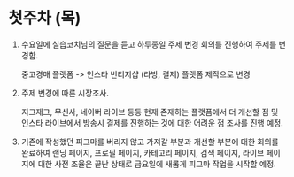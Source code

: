 # 첫주차 (목)

1. 수요일에 실습코치님의 질문을 듣고 하루종일 주제 변경 회의를 진행하여 주제를 변경함.

   중고경매 플랫폼 -> 인스타 빈티지샵 (라방, 결제) 플랫폼 제작으로 변경

2. 주제 변경에 따른 시장조사.

   지그재그, 무신사, 네이버 라이브 등등 현재 존재하는 플랫폼에서 더 개선할 점 및 인스타 라이브에서 방송시 결제를 진행하는 것에 대한 어려운 점 조사를 진행 예정.

3. 기존에 작성했던 피그마를 버리지 않고 가져갈 부분과 개선할 부분에 대한 회의를 완료하여 랜딩 페이지, 프로필 페이지, 카테고리 페이지, 검색 페이지, 라이브 페이지에 대한 사전 조율은 끝난 상태로 금요일에 새롭게 피그마 작업을 시작할 예정.
